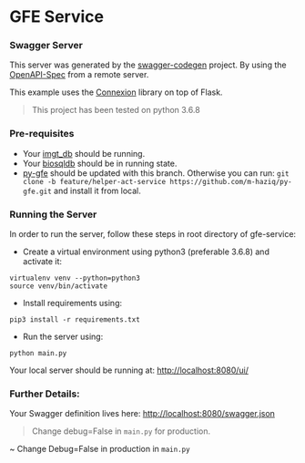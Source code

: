 # GFE Service

### Swagger Server
This server was generated by the [swagger-codegen](https://github.com/swagger-api/swagger-codegen) project. By using the
[OpenAPI-Spec](https://github.com/swagger-api/swagger-core/wiki) from a remote server.

This example uses the [Connexion](https://github.com/zalando/connexion) library on top of Flask.

> This project has been tested on python 3.6.8

### Pre-requisites

- Your [imgt_db](https://hub.docker.com/r/nmdpbioinformatics/imgt_biosqldb/) should be running.
- Your [biosqldb](https://hub.docker.com/r/nmdpbioinformatics/gfe-db/) should be in running state.
- [py-gfe](https://github.com/nmdp-bioinformatics/py-gfe.git) should be updated with this branch. Otherwise
you can run: `git clone -b feature/helper-act-service https://github.com/m-haziq/py-gfe.git` and install it from local.

### Running the Server

In order to run the server, follow these steps in root directory of gfe-service:

- Create a virtual environment using python3 (preferable 3.6.8) and activate it:
```
virtualenv venv --python=python3
source venv/bin/activate
```
- Install requirements using:
```
pip3 install -r requirements.txt
```
- Run the server using:
```
python main.py
```

Your local server should be running at: [http://localhost:8080/ui/](http://localhost:8080/ui/)

### Further Details:

Your Swagger definition lives here: [http://localhost:8080/swagger.json](http://localhost:8080/swagger.json)

> Change debug=False in `main.py` for production.

~ Change Debug=False in production in `main.py`